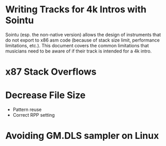 # Writing Tracks for 4k Intros with Sointu

Sointu (esp. the non-native version) allows the design of instruments that do not export to x86 asm code (because of stack size limit, performance limitations, etc.). This document covers the common limitations that musicians need to be aware of if their track is intended for a 4k intro.

# x87 Stack Overflows

# Decrease File Size
* Pattern reuse
* Correct RPP setting

# Avoiding GM.DLS sampler on Linux
